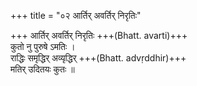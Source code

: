 +++
title = "०२ आर्तिर् अवर्तिर् निरृतिः"

+++
आर्तिर् अवर्तिर् निरृतिः +++(Bhatt. avarti)+++  
कुतो नु पुरुषे ऽमतिः ।  
राद्धिः समृद्धिर् अव्यृद्धिर् +++(Bhatt. advṛddhir)+++  
मतिर् उदितयः कुतः ॥